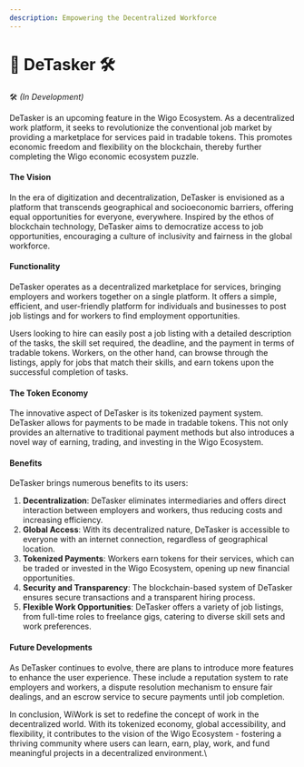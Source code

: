 ```yaml
---
description: Empowering the Decentralized Workforce
---
```


# 👷 DeTasker 🛠

🛠 _(In Development)_

DeTasker is an upcoming feature in the Wigo Ecosystem. As a decentralized work platform, it seeks to revolutionize the conventional job market by providing a marketplace for services paid in tradable tokens. This promotes economic freedom and flexibility on the blockchain, thereby further completing the Wigo economic ecosystem puzzle.

#### The Vision

In the era of digitization and decentralization, DeTasker is envisioned as a platform that transcends geographical and socioeconomic barriers, offering equal opportunities for everyone, everywhere. Inspired by the ethos of blockchain technology, DeTasker aims to democratize access to job opportunities, encouraging a culture of inclusivity and fairness in the global workforce.

#### Functionality

DeTasker operates as a decentralized marketplace for services, bringing employers and workers together on a single platform. It offers a simple, efficient, and user-friendly platform for individuals and businesses to post job listings and for workers to find employment opportunities.

Users looking to hire can easily post a job listing with a detailed description of the tasks, the skill set required, the deadline, and the payment in terms of tradable tokens. Workers, on the other hand, can browse through the listings, apply for jobs that match their skills, and earn tokens upon the successful completion of tasks.

#### The Token Economy

The innovative aspect of DeTasker is its tokenized payment system. DeTasker allows for payments to be made in tradable tokens. This not only provides an alternative to traditional payment methods but also introduces a novel way of earning, trading, and investing in the Wigo Ecosystem.

#### Benefits

DeTasker brings numerous benefits to its users:

1. **Decentralization**: DeTasker eliminates intermediaries and offers direct interaction between employers and workers, thus reducing costs and increasing efficiency.
2. **Global Access**: With its decentralized nature, DeTasker is accessible to everyone with an internet connection, regardless of geographical location.
3. **Tokenized Payments**: Workers earn tokens for their services, which can be traded or invested in the Wigo Ecosystem, opening up new financial opportunities.
4. **Security and Transparency**: The blockchain-based system of DeTasker ensures secure transactions and a transparent hiring process.
5. **Flexible Work Opportunities**: DeTasker offers a variety of job listings, from full-time roles to freelance gigs, catering to diverse skill sets and work preferences.

#### Future Developments

As DeTasker continues to evolve, there are plans to introduce more features to enhance the user experience. These include a reputation system to rate employers and workers, a dispute resolution mechanism to ensure fair dealings, and an escrow service to secure payments until job completion.

In conclusion, WiWork is set to redefine the concept of work in the decentralized world. With its tokenized economy, global accessibility, and flexibility, it contributes to the vision of the Wigo Ecosystem - fostering a thriving community where users can learn, earn, play, work, and fund meaningful projects in a decentralized environment.\
